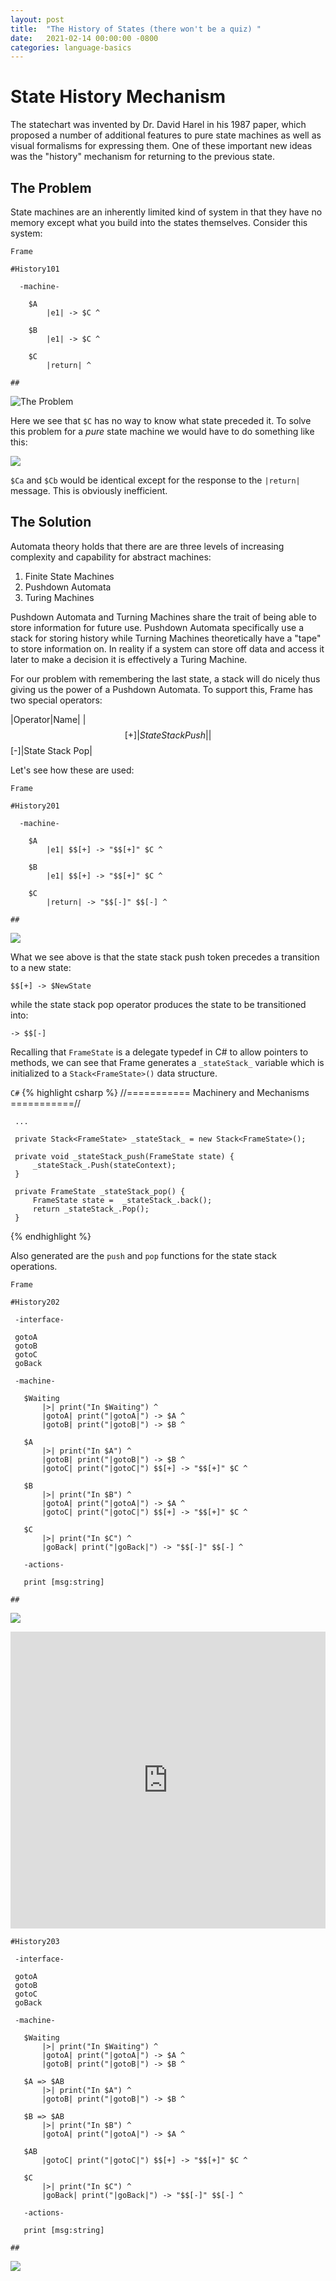 ```yaml
---
layout: post
title:  "The History of States (there won't be a quiz) "
date:   2021-02-14 00:00:00 -0800
categories: language-basics
---
```

# State History Mechanism

The statechart was invented by Dr. David Harel in his 1987 paper, which proposed a number of additional features to pure state machines as well as visual formalisms for expressing them. One of these important new ideas was the "history" mechanism for returning to the previous state.

## The Problem

State machines are an inherently limited kind of system in that they have no memory except what you build into the states themselves.  Consider this system:

`Frame`
```
#History101

  -machine-

    $A
        |e1| -> $C ^

    $B
        |e1| -> $C ^

    $C
        |return| ^

##
```

![The Problem](http://www.plantuml.com/plantuml/png/SoWkIImgAStDuG8oIb8L71MgkMgXR2SajZEOxQYWgsi7P5ifg2aR6fbOfnf2Q2udN18EgNafGDC1)

Here we see that `$C` has no way to know what state preceded it. To solve this problem for a <i>pure</i> state machine we would have to do something like this:

![](http://www.plantuml.com/plantuml/png/SoWkIImgAStDuG8oIb8L71MgkMgXR2SajdCYCYS9p75KqDMr0ybOAQWf6ngPMASQGcWk9uXC4gQCSo9OoX4kKvHQKbgK1vDD0iiwOPTrICrB0ReK0000)

`$Ca` and `$Cb` would be identical except for the response to the `|return|` message. This is obviously inefficient.

## The Solution

Automata theory holds that there are are three levels of increasing complexity and capability for abstract machines:

1. Finite State Machines
2. Pushdown Automata
3. Turing Machines

Pushdown Automata and Turning Machines share the trait of being able to store information for future use. Pushdown Automata specifically use a stack for storing history while Turning Machines theoretically have a "tape" to store information on. In reality if a system can store off data and access it later to make a decision it is effectively a Turing Machine.

For our problem with remembering the last state, a stack will do nicely thus giving us the power of a Pushdown Automata. To support this, Frame has two special operators:

|Operator|Name|
|$$[+]|State Stack Push|
|$$[-]|State Stack Pop|

Let's see how these are used:

`Frame`
```
#History201

  -machine-

    $A
        |e1| $$[+] -> "$$[+]" $C ^

    $B
        |e1| $$[+] -> "$$[+]" $C ^

    $C
        |return| -> "$$[-]" $$[-] ^

##
```

![](http://www.plantuml.com/plantuml/png/SoWkIImgAStDuU82iafI5HmLghbgeMmd9BOpcEseeAjh1sHRAQYeH6l7SZcXyPt1_6WFhLY8a6uibqDgNWhGV000)

What we see above is that the state stack push token precedes a transition to a new state:

```
$$[+] -> $NewState
```

while the state stack pop operator produces the state to be transitioned into:

```
-> $$[-]
```


 Recalling that `FrameState` is a delegate typedef in C# to allow pointers to methods, we can see that Frame generates a `_stateStack_` variable which is initialized to a `Stack<FrameState>()` data structure.

 `C#`
 {% highlight csharp %}
     //=========== Machinery and Mechanisms ===========//

     ...

     private Stack<FrameState> _stateStack_ = new Stack<FrameState>();

     private void _stateStack_push(FrameState state) {
         _stateStack_.Push(stateContext);
     }

     private FrameState _stateStack_pop() {
         FrameState state =  _stateStack_.back();
         return _stateStack_.Pop();
     }     
 {% endhighlight %}

 Also generated are the `push` and `pop` functions for the state stack operations.

`Frame`
 ```
 #History202

  -interface-

  gotoA
  gotoB
  gotoC
  goBack

  -machine-

    $Waiting
        |>| print("In $Waiting") ^
        |gotoA| print("|gotoA|") -> $A ^
        |gotoB| print("|gotoB|") -> $B ^

    $A
        |>| print("In $A") ^
        |gotoB| print("|gotoB|") -> $B ^
        |gotoC| print("|gotoC|") $$[+] -> "$$[+]" $C ^

    $B
        |>| print("In $B") ^
        |gotoA| print("|gotoA|") -> $A ^
        |gotoC| print("|gotoC|") $$[+] -> "$$[+]" $C ^

    $C
        |>| print("In $C") ^
        |goBack| print("|goBack|") -> "$$[-]" $$[-] ^

    -actions-

    print [msg:string]

##
```

![](http://www.plantuml.com/plantuml/png/SoWkIImgAStDuU82iafI5S8JCqioyz8LghbgeIAEI6md9BOpc1sj5QkWgsi7qyS5fK5YG9rM2chAXaOcrkdv9VcE42QA2YSK5KvG5Ou4vPo1SYegqTgnN4vuR792K-iCvaTxQCL2X7HZkHnIyrB0lkS20000)

 <iframe width="100%" height="475" src="https://dotnetfiddle.net/Widget/aofLnO" frameborder="0"></iframe>

 ```
 #History203

  -interface-

  gotoA
  gotoB
  gotoC
  goBack

  -machine-

    $Waiting
        |>| print("In $Waiting") ^
        |gotoA| print("|gotoA|") -> $A ^
        |gotoB| print("|gotoB|") -> $B ^

    $A => $AB
        |>| print("In $A") ^
        |gotoB| print("|gotoB|") -> $B ^

    $B => $AB
        |>| print("In $B") ^
        |gotoA| print("|gotoA|") -> $A ^

    $AB
        |gotoC| print("|gotoC|") $$[+] -> "$$[+]" $C ^

    $C
        |>| print("In $C") ^
        |goBack| print("|goBack|") -> "$$[-]" $$[-] ^

    -actions-

    print [msg:string]

##
```

![](http://www.plantuml.com/plantuml/png/SoWkIImgAStDuU82iafI5S8JCqioyz8LghbgeIAEJa2E0X10kL1UBPAO4qmChiaPR42qLgo2hguTp50kA0qMSrImKb1JDZGoiKxFBybtX31HL3YXg722gd348-U4nsH7YAGpK5959LexbiiPp8_sq8g52Ed6SZcavgM0mW80)
